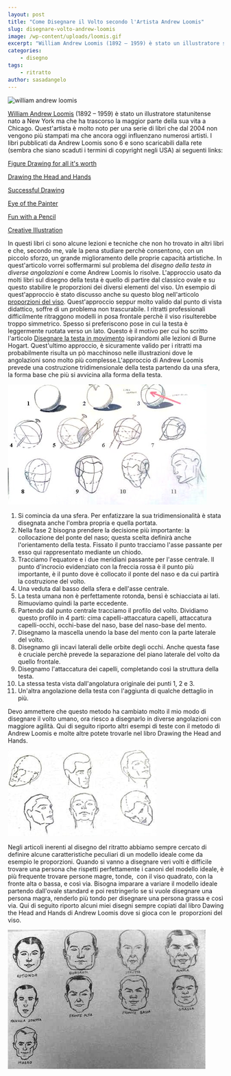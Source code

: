 ```yaml
---
layout: post
title: "Come Disegnare il Volto secondo l'Artista Andrew Loomis"
slug: disegnare-volto-andrew-loomis
image: /wp-content/uploads/loomis.gif
excerpt: "William Andrew Loomis (1892 – 1959) è stato un illustratore statunitense nato a New York ma che ha trascorso la maggior parte della sua vita a Chicago."
categories:
    - disegno
tags:
    - ritratto
author: sasadangelo
---
```


![william andrew loomis](https://www.disegnoepittura.it/wp-content/uploads/loomis.gif "william andrew loomis")

[William Andrew Loomis](http://www.bpib.com/illustrat/loomis.htm) (1892 – 1959) è stato un illustratore statunitense nato a New York ma che ha trascorso la maggior parte della sua vita a Chicago. Quest'artista è molto noto per una serie di libri che dal 2004 non vengono più stampati ma che ancora oggi influenzano numerosi artisti. I libri pubblicati da Andrew Loomis sono 6 e sono scaricabili dalla rete (sembra che siano scaduti i termini di copyright negli USA) ai seguenti links:

[Figure Drawing for all it's worth](https://s3.amazonaws.com/compressed.photo.goodreads.com/documents/1344503651books/147941.pdf)

[Drawing the Head and Hands](http://www.alexhays.com/loomis/Andrew%20Loomis%20-%20Drawing%20the%20Head%20and%20Hands.pdf)

[Successful Drawing](http://www.alexhays.com/loomis/Andrew%20Loomis%20-%20Successful%20Drawing.pdf)

[Eye of the Painter](http://www.alexhays.com/loomis/Andrew%20Loomis%20-%20Eye%20Of%20The%20Painter.pdf)

[Fun with a Pencil](http://www.alexhays.com/loomis/Andrew%20Loomis%20-%20Fun%20WIth%20a%20Pencil.pdf)

[Creative Illustration](https://www.scribd.com/document/377389/Andrew-Loomis-Creative-Illustration)

In questi libri ci sono alcune lezioni e tecniche che non ho trovato in altri libri e che, secondo me, vale la pena studiare perchè consentono, con un piccolo sforzo, un grande miglioramento delle proprie capacità artistiche. In quest'articolo vorrei soffermarmi sul problema del _disegno della testa in diverse angolazioni_ e come Andrew Loomis lo risolve. L'approccio usato da molti libri sul disegno della testa è quello di partire dal classico ovale e su questo stabilire le proporzioni dei diversi elementi del viso. Un esempio di quest'approccio è stato discusso anche su questo blog nell'articolo [proporzioni del viso](https://www.disegnoepittura.it/proporzioni-viso/). Quest'approccio seppur molto valido dal punto di vista didattico, soffre di un problema non trascurabile. I ritratti professionali difficilmente ritraggono modelli in posa frontale perchè il viso risulterebbe troppo simmetrico. Spesso si preferiscono pose in cui la testa è leggermente ruotata verso un lato. Questo è il motivo per cui ho scritto l'articolo [Disegnare la testa in movimento](https://www.disegnoepittura.it/disegnare-testa-movimento/) ispirandomi alle lezioni di Burne Hogart. Quest'ultimo approccio, è sicuramente valido per i ritratti ma probabilmente risulta un pò macchinoso nelle illustrazioni dove le angolazioni sono molto più complesse.L'approccio di Andrew Loomis prevede una costruzione tridimensionale della testa partendo da una sfera, la forma base che più si avvicina alla forma della testa.

![disegno volto](/wp-content/uploads/loomis-1.jpg "disegno volto")

1. Si comincia da una sfera. Per enfatizzare la sua tridimensionalità è stata disegnata anche l'ombra propria e quella portata.
2. Nella fase 2 bisogna prendere la decisione più importante: la collocazione del ponte del naso; questa scelta definirà anche l'orientamento della testa. Fissato il punto tracciamo l'asse passante per esso qui rappresentato mediante un chiodo.
3. Tracciamo l'equatore e i due meridiani passante per l'asse centrale. Il punto d'incrocio evidenziato con la freccia rossa è il punto più importante, è il punto dove è collocato il ponte del naso e da cui partirà la costruzione del volto.
4. Una veduta dal basso della sfera e dell'asse centrale.
5. La testa umana non è perfettamente rotonda, bensì è schiacciata ai lati. Rimuoviamo quindi la parte eccedente.
6. Partendo dal punto centrale tracciamo il profilo del volto. Dividiamo questo profilo in 4 parti: cima capelli-attaccatura capelli, attaccatura capelli-occhi, occhi-base del naso, base del naso-base del mento.
7. Disegnamo la mascella unendo la base del mento con la parte laterale del volto.
8. Disegnamo gli incavi laterali delle orbite degli occhi. Anche questa fase è cruciale perchè prevede la separazione del piano laterale del volto da quello frontale.
9. Disegnamo l'attaccatura dei capelli, completando così la struttura della testa.
10. La stessa testa vista dall'angolatura originale dei punti 1, 2 e 3.
11. Un'altra angolazione della testa con l'aggiunta di qualche dettaglio in più.

Devo ammettere che questo metodo ha cambiato molto il mio modo di disegnare il volto umano, ora riesco a disegnarlo in diverse angolazioni con maggiore agilità. Qui di seguito riporto altri esempi di teste con il metodo di Andrew Loomis e molte altre potete trovarle nel libro Drawing the Head and Hands.

![disegno volto](/wp-content/uploads/loomis-2.jpg "disegno volto")

Negli articoli inerenti al disegno del ritratto abbiamo sempre cercato di definire alcune caratteristiche peculiari di un modello ideale come da esempio le proporzioni. Quando si vanno a disegnare veri volti è difficile trovare una persona che rispetti perfettamente i canoni del modello ideale, è più frequente trovare persone magre, tonde,  con il viso quadrato, con la fronte alta o bassa, e così via. Bisogna imparare a variare il modello ideale partendo dall'ovale standard e poi restringerlo se si vuole disegnare una persona magra, renderlo più tondo per disegnare una persona grassa e così via. Qui di seguito riporto alcuni miei disegni sempre copiati dal libro Dawing the Head and Hands di Andrew Loomis dove si gioca con le  proporzioni del viso.

![loomis-3](/wp-content/uploads/loomis-3.jpg "loomis-3")
